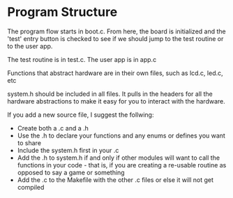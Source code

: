 # Program Structure

The program flow starts in boot.c.  From here, the board is initialized and the 'test' entry button is checked to see if we should jump to the test routine or to the user app.

The test routine is in test.c.  The user app is in app.c

Functions that abstract hardware are in their own files, such as lcd.c, led.c, etc

system.h should be included in all files.  It pulls in the headers for all the hardware abstractions to make it easy for you to interact with the hardware.

If you add a new source file, I suggest the follwing:

 - Create both a .c and a .h
 - Use the .h to declare your functions and any enums or defines you want to share
 - Include the system.h first in your .c
 - Add the .h to system.h if and only if other modules will want to call the functions in your code - that is, if you are creating a re-usable routine as opposed to say a game or something
 - Add the .c to the Makefile with the other .c files or else it will not get compiled
 
 